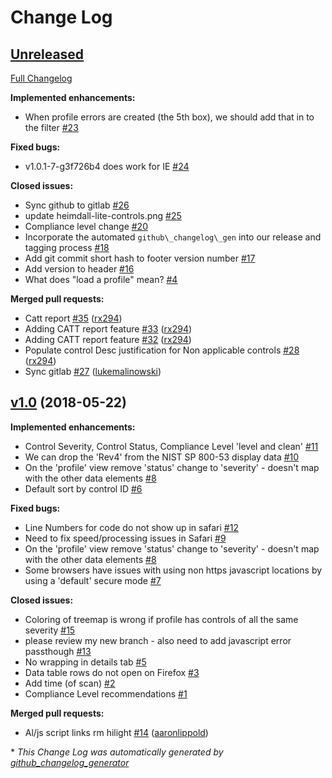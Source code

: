 # Change Log

## [Unreleased](https://github.com/aaronlippold/heimdall-lite/tree/HEAD)

[Full Changelog](https://github.com/aaronlippold/heimdall-lite/compare/v1.0...HEAD)

**Implemented enhancements:**

- When profile errors are created \(the 5th box\), we should add that in to the filter [\#23](https://github.com/aaronlippold/heimdall-lite/issues/23)

**Fixed bugs:**

- v1.0.1-7-g3f726b4 does work for IE [\#24](https://github.com/aaronlippold/heimdall-lite/issues/24)

**Closed issues:**

- Sync github to gitlab [\#26](https://github.com/aaronlippold/heimdall-lite/issues/26)
- update heimdall-lite-controls.png [\#25](https://github.com/aaronlippold/heimdall-lite/issues/25)
- Compliance level change [\#20](https://github.com/aaronlippold/heimdall-lite/issues/20)
- Incorporate the automated `github\_changelog\_gen` into our release and tagging process [\#18](https://github.com/aaronlippold/heimdall-lite/issues/18)
- Add git commit short hash to footer version number  [\#17](https://github.com/aaronlippold/heimdall-lite/issues/17)
- Add version to header [\#16](https://github.com/aaronlippold/heimdall-lite/issues/16)
- What does "load a profile" mean? [\#4](https://github.com/aaronlippold/heimdall-lite/issues/4)

**Merged pull requests:**

- Catt report [\#35](https://github.com/aaronlippold/heimdall-lite/pull/35) ([rx294](https://github.com/rx294))
- Adding CATT report feature [\#33](https://github.com/aaronlippold/heimdall-lite/pull/33) ([rx294](https://github.com/rx294))
- Adding CATT report feature [\#32](https://github.com/aaronlippold/heimdall-lite/pull/32) ([rx294](https://github.com/rx294))
- Populate control Desc justification for Non applicable controls [\#28](https://github.com/aaronlippold/heimdall-lite/pull/28) ([rx294](https://github.com/rx294))
- Sync gitlab [\#27](https://github.com/aaronlippold/heimdall-lite/pull/27) ([lukemalinowski](https://github.com/lukemalinowski))

## [v1.0](https://github.com/aaronlippold/heimdall-lite/tree/v1.0) (2018-05-22)
**Implemented enhancements:**

- Control Severity, Control Status, Compliance Level 'level and clean' [\#11](https://github.com/aaronlippold/heimdall-lite/issues/11)
- We can drop the 'Rev4' from the NIST SP 800-53 display data [\#10](https://github.com/aaronlippold/heimdall-lite/issues/10)
- On the 'profile' view remove 'status' change to 'severity' - doesn't map with the other data elements [\#8](https://github.com/aaronlippold/heimdall-lite/issues/8)
- Default sort by control ID [\#6](https://github.com/aaronlippold/heimdall-lite/issues/6)

**Fixed bugs:**

- Line Numbers for code do not show up in safari [\#12](https://github.com/aaronlippold/heimdall-lite/issues/12)
- Need to fix speed/processing issues in Safari [\#9](https://github.com/aaronlippold/heimdall-lite/issues/9)
- On the 'profile' view remove 'status' change to 'severity' - doesn't map with the other data elements [\#8](https://github.com/aaronlippold/heimdall-lite/issues/8)
- Some browsers have issues with using non https javascript locations by using a 'default' secure mode [\#7](https://github.com/aaronlippold/heimdall-lite/issues/7)

**Closed issues:**

- Coloring of treemap is wrong if profile has controls of all the same severity [\#15](https://github.com/aaronlippold/heimdall-lite/issues/15)
- please review my new branch - also need to add javascript error passthough [\#13](https://github.com/aaronlippold/heimdall-lite/issues/13)
- No wrapping in details tab [\#5](https://github.com/aaronlippold/heimdall-lite/issues/5)
- Data table rows do not open on Firefox [\#3](https://github.com/aaronlippold/heimdall-lite/issues/3)
- Add time \(of scan\) [\#2](https://github.com/aaronlippold/heimdall-lite/issues/2)
- Compliance Level recommendations [\#1](https://github.com/aaronlippold/heimdall-lite/issues/1)

**Merged pull requests:**

- Al/js script links rm hilight [\#14](https://github.com/aaronlippold/heimdall-lite/pull/14) ([aaronlippold](https://github.com/aaronlippold))



\* *This Change Log was automatically generated by [github_changelog_generator](https://github.com/skywinder/Github-Changelog-Generator)*
